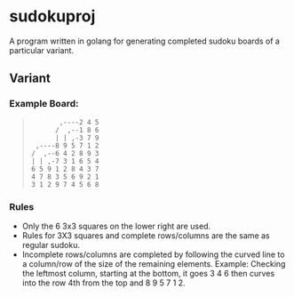 # sudokuproj
A program written in golang for generating completed sudoku boards of a particular variant.

## Variant
### Example Board:
>            ,----2 4 5
>           /  ,--1 8 6
>           | | ,-3 7 9
>      ,----8 9 5 7 1 2
>     /  ,--6 4 2 8 9 3
>     | | ,-7 3 1 6 5 4
>     6 5 9 1 2 8 4 3 7
>     4 7 8 3 5 6 9 2 1
>     3 1 2 9 7 4 5 6 8   

### Rules
- Only the 6 3x3 squares on the lower right are used.
- Rules for 3X3 squares and complete rows/columns are the same as regular sudoku.
- Incomplete rows/columns are completed by following the curved line to a column/row of the size of the remaining elements.
Example: Checking the leftmost column, starting at the bottom, it goes 3 4 6 then curves into the row 4th from the top and 8 9 5 7 1 2.
